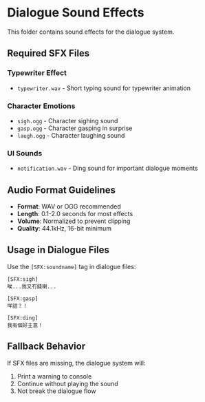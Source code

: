 # Dialogue Sound Effects

This folder contains sound effects for the dialogue system.

## Required SFX Files

### Typewriter Effect
- `typewriter.wav` - Short typing sound for typewriter animation

### Character Emotions
- `sigh.ogg` - Character sighing sound
- `gasp.ogg` - Character gasping in surprise
- `laugh.ogg` - Character laughing sound

### UI Sounds
- `notification.wav` - Ding sound for important dialogue moments

## Audio Format Guidelines

- **Format**: WAV or OGG recommended
- **Length**: 0.1-2.0 seconds for most effects
- **Volume**: Normalized to prevent clipping
- **Quality**: 44.1kHz, 16-bit minimum

## Usage in Dialogue Files

Use the `[SFX:soundname]` tag in dialogue files:

```
[SFX:sigh]
唉...我又冇錢喇...

[SFX:gasp]
咩話？！

[SFX:ding]
我有個好主意！
```

## Fallback Behavior

If SFX files are missing, the dialogue system will:
1. Print a warning to console
2. Continue without playing the sound
3. Not break the dialogue flow